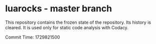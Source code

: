 # luarocks - master branch

This repository contains the frozen state of the repository.
Its history is cleared. It is used only for static code
analysis with Codacy.

Commit Time: 1729821500